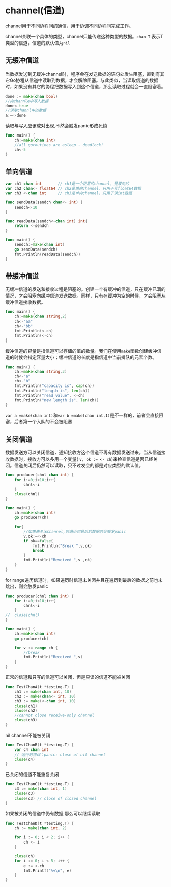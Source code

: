 # channel(信道)

channel用于不同协程间的通信，用于协调不同协程间完成工作。

channel关联一个具体的类型，channel只能传递这种类型的数据。`chan T` 表示T类型的信道，信道的默认值为`nil`

## 无缓冲信道

当数据发送到无缓冲channel时，程序会在发送数据的语句处发生阻塞，直到有其它Go协程从信道中读取到数据，才会解除阻塞。与此类似，当读取信道的数据时，如果没有其它的协程把数据写入到这个信道，那么读取过程就会一直阻塞着。  

```go
done := make(chan bool)
//向channle中写入数据
done<-true
//读取channl中的数据
a:=<-done
```

读取与写入应该成对出现,不然会触发panic形成死锁

```go
func main() {
	ch:=make(chan int)
	//all goroutines are asleep - deadlock!
	ch<-5
}
```

## 单向信道
```go
var ch1 chan int       // ch1是一个正常的channel，是双向的
var ch2 chan<- float64 // ch2是单向channel，只用于写float64数据
var ch3 <-chan int     // ch3是单向channel，只用于读int数据

func sendData(sendch chan<- int) {
	sendch<-10
}

func readData(sendch<-chan int) int{
	return <-sendch
}

func main() {
	sendch:=make(chan int)
	go sendData(sendch)
	fmt.Println(readData(sendch))
}
```

## 带缓冲信道

无缓冲信道的发送和接收过程是阻塞的。创建一个有缓冲的信道，只在缓冲已满的情况，才会阻塞向缓冲信道发送数据。同样，只有在缓冲为空的时候，才会阻塞从缓冲信道接收数据。

```go
func main() {
	ch:=make(chan string,2)
	ch<-"aa"
	ch<-"bb"
	fmt.Println(<-ch)
	fmt.Println(<-ch)
}
```

缓冲信道的容量是指信道可以存储的值的数量。我们在使用`make`函数创建缓冲信道的时候会指定容量大小；缓冲信道的长度是指信道中当前排队的元素个数。
```go
func main() {
	ch:=make(chan string,3)
	ch<-"a"
	ch<-"b"
	fmt.Println("capacity is", cap(ch))
	fmt.Println("length is", len(ch))
	fmt.Println("read value", <-ch)
	fmt.Println("new length is", len(ch))
}
```

`var a =make(chan int)`和`var b =make(chan int,1)`是不一样的，前者会直接阻塞，后者第一个入队的不会被阻塞

## 关闭信道

数据发送方可以关闭信道，通知接收方这个信道不再有数据发送过来。当从信道接收数据时，接收方可以多用一个变量( `v, ok := <- ch`)来检查信道是否已经关闭。信道关闭后仍然可以读取，只不过发会的都是对应类型的默认值。

```go
func producer(chnl chan int) {
	for i:=0;i<10;i++{
		chnl<-i
	}
	close(chnl)
}

func main() {
	ch:=make(chan int)
	go producer(ch)

	for{
        //如果未关闭channel,则遍历到最后的数据时会触发panic
		v,ok:=<-ch
		if ok==false{
			fmt.Println("Break ",v,ok)
			break
		}
		fmt.Println("Reveived ",v ,ok)
	}
}
```

for range遍历信道时，如果遍历时信道未关闭并且在遍历到最后的数据之前也未跳出，则会触发panic

```go
func producer(chnl chan int) {
	for i:=0;i<10;i++{
		chnl<-i
	}
//	close(chnl)
}

func main() {
	ch:=make(chan int)
	go producer(ch)

	for v := range ch {
		//break  
		fmt.Println("Received ",v)
	}
}
```

正常的信道和只写的信道可以关闭，但是只读的信道不能被关闭

```go
func TestChanA(t *testing.T) {
	ch1 := make(chan int, 10)
	ch2 := make(chan<- int, 10)
	ch3 := make(<-chan int, 10)
	close(ch1)
    close(ch2)
    //cannot close receive-only channel
	close(ch3)   
}
```

nil channel不能被关闭

```go
func TestChanB(t *testing.T) {
	var c4 chan int
	// 运行时错误：panic: close of nil channel
	close(c4)
}
```

已关闭的信道不能重复关闭
```go
func TestChanC(t *testing.T) {
	c3 := make(chan int, 1)
	close(c3)
	close(c3) // close of closed channel
}
```

如果被关闭的信道中仍有数据,那么可以继续读取
```go
func TestChanD(t *testing.T) {
	ch := make(chan int, 2)
	
	for i := 0; i < 2; i++ {
		ch <- i
	}

	close(ch)
	for i := 0; i < 5; i++ {
		e := <-ch
		fmt.Printf("%v\n", e)
	}
}
```